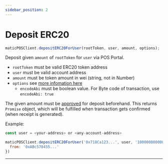 ```yaml
---
sidebar_position: 2
---
```


# Deposit ERC20

```js
maticPOSClient.depositERC20ForUser(rootToken, user, amount, options);
```

Deposit given `amount` of `rootToken` for `user` via POS Portal.

- `rootToken` must be valid ERC20 token address
- `user` must be valid account address
- `amount` must be token amount in wei (string, not in Number)
- `options` see [more infomation here](#approveERC20TokensForDeposit)
  - `encodeAbi` must be boolean value. For Byte code of transaction, use `encodeAbi: true`

The given amount must be [approved](#pos-approveERC20ForDeposit) for deposit beforehand.
This returns `Promise` object, which will be fulfilled when transaction gets confirmed (when receipt is generated).

Example:

```js
const user = <your-address> or <any-account-address>

maticPOSClient.depositERC20ForUser('0x718Ca123...', user, '1000000000000000000', {
  from: '0xABc578455...'
})
```

---
